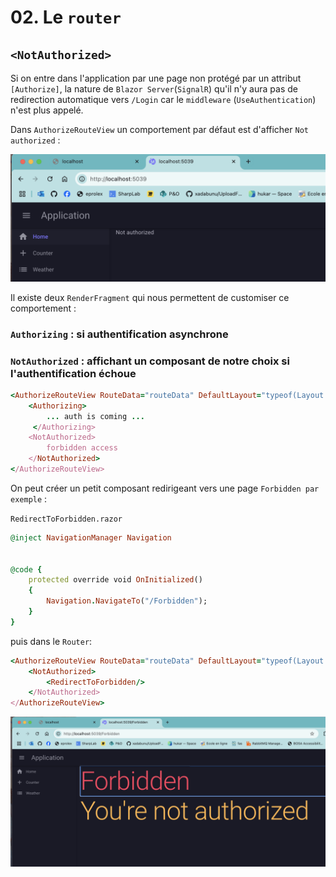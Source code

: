 # 02. Le `router`



## `<NotAuthorized>`

Si on entre dans l'application par une page non protégé par un attribut `[Authorize]`, la nature de `Blazor Server`(`SignalR`) qu'il n'y aura pas de redirection automatique vers `/Login` car le `middleware` (`UseAuthentication`) n'est plus appelé.

Dans `AuthorizeRouteView` un comportement par défaut est d'afficher `Not authorized` :

<img src="assets/default-not-authorized-ppaaasqzsaadqwxszaed.png" alt="default-not-authorized-ppaaasqzsaadqwxszaed" />

Il existe deux `RenderFragment` qui nous permettent de customiser ce comportement :

### `Authorizing` : si authentification asynchrone

### `NotAuthorized` : affichant un composant de notre choix si l'authentification échoue

```ruby
<AuthorizeRouteView RouteData="routeData" DefaultLayout="typeof(Layout.MainLayout)">
    <Authorizing>
        ... auth is coming ...
     </Authorizing>
    <NotAuthorized>
        forbidden access
    </NotAuthorized>
</AuthorizeRouteView>
```

On peut créer un petit composant redirigeant vers une page `Forbidden par exemple` :

`RedirectToForbidden.razor`

```ruby
@inject NavigationManager Navigation


@code {
    protected override void OnInitialized()
    {
        Navigation.NavigateTo("/Forbidden");
    }
}
```

puis dans le `Router`:

```ruby
<AuthorizeRouteView RouteData="routeData" DefaultLayout="typeof(Layout.MainLayout)">
    <NotAuthorized>
        <RedirectToForbidden/>
    </NotAuthorized>
</AuthorizeRouteView>
```

<img src="assets/redirect-page-forbidden-nbghddyejkajjhse.png" alt="redirect-page-forbidden-nbghddyejkajjhse" />

